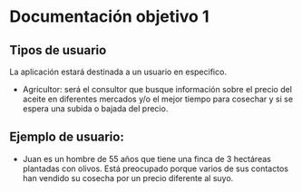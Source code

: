 # Documentación objetivo 1

## Tipos de usuario

La aplicación estará destinada a un usuario en especifico.
- Agricultor: será el consultor que busque información sobre el precio del aceite en diferentes mercados y/o el mejor tiempo para cosechar y si se espera una subida o bajada del precio.

## Ejemplo de usuario:

- Juan es un hombre de 55 años que tiene una finca de 3 hectáreas plantadas con olivos. Está preocupado porque varios de sus contactos han vendido su cosecha por un precio diferente al suyo.
